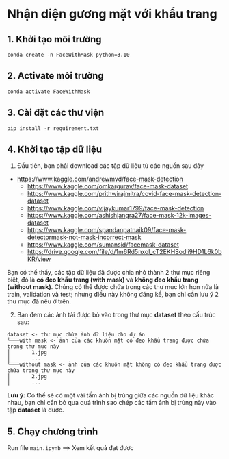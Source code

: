 # Nhận diện gương mặt với khẩu trang

## 1. Khởi tạo môi trường
```
conda create -n FaceWithMask python=3.10
```
## 2. Activate môi trường
```
conda activate FaceWithMask
```
## 3. Cài đặt các thư viện
```
pip install -r requirement.txt
```
## 4. Khởi tạo tập dữ liệu
1. Đầu tiên, bạn phải download các tập dữ liệu từ các nguồn sau đây

  - https://www.kaggle.com/andrewmvd/face-mask-detection
	- https://www.kaggle.com/omkargurav/face-mask-dataset
	- https://www.kaggle.com/prithwirajmitra/covid-face-mask-detection-dataset
	- https://www.kaggle.com/vijaykumar1799/face-mask-detection
	- https://www.kaggle.com/ashishjangra27/face-mask-12k-images-dataset
	- https://www.kaggle.com/spandanpatnaik09/face-mask-detectormask-not-mask-incorrect-mask
	- https://www.kaggle.com/sumansid/facemask-dataset
	- https://drive.google.com/file/d/1m6Rd5nxol_cT2EKHSodli9HD1L6k0bKR/view
    
Bạn có thể thấy, các tập dữ liệu đã được chia nhỏ thành 2 thư mục riêng biệt, đó là **có đeo khẩu trang (with mask)** và **không đeo khẩu trang (without mask)**. Chúng có thể được chứa trong các thư mục lớn hơn nữa là train, validation và test; nhưng điều này không đáng kể, bạn chỉ cần lưu ý 2 thư mục đã nêu ở trên.

2. Bạn đem các ảnh tải được bỏ vào trong thư mục **dataset** theo cấu trúc sau:

```
dataset <- thư mục chứa ảnh dữ liệu cho dự án
└───with mask <- ảnh của các khuôn mặt có đeo khẩu trang được chứa trong thư mục này
│       1.jpg
│       ...
└───without mask <- ảnh của các khuôn mặt không có đeo khẩu trang được chứa trong thư mục này
│       2.jpg
│       ...         
```

**Lưu ý:** Có thể sẽ có một vài tấm ảnh bị trùng giữa các nguồn dữ liệu khác nhau, bạn chỉ cần bỏ qua quá trình sao chép các tấm ảnh bị trùng này vào tập **dataset** là được.

## 5. Chạy chương trình
Run file `main.ipynb` ==> Xem kết quả đạt được
